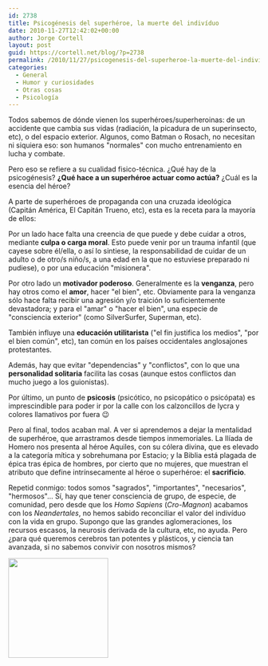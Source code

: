 ```yaml
---
id: 2738
title: Psicogénesis del superhéroe, la muerte del indivíduo
date: 2010-11-27T12:42:02+00:00
author: Jorge Cortell
layout: post
guid: https://cortell.net/blog/?p=2738
permalink: /2010/11/27/psicogenesis-del-superheroe-la-muerte-del-individuo/
categories:
  - General
  - Humor y curiosidades
  - Otras cosas
  - Psicología
---
```

Todos sabemos de dónde vienen los superhéroes/superheroinas: de un accidente que cambia sus vidas (radiación, la picadura de un superinsecto, etc), o del espacio exterior. Algunos, como Batman o Rosach, no necesitan ni siquiera eso: son humanos "normales" con mucho entrenamiento en lucha y combate.

Pero eso se refiere a su cualidad fisico-técnica. ¿Qué hay de la psicogénesis? **¿Qué hace a un superhéroe actuar como actúa?** ¿Cuál es la esencia del héroe?

A parte de superhéroes de propaganda con una cruzada ideológica (Capitán América, El Capitán Trueno, etc), esta es la receta para la mayoría de ellos:

Por un lado hace falta una creencia de que puede y debe cuidar a otros, mediante **culpa o carga moral**. Esto puede venir por un trauma infantil (que cayese sobre él/ella, o así lo sintiese, la responsabilidad de cuidar de un adulto o de otro/s niño/s, a una edad en la que no estuviese preparado ni pudiese), o por una educación "misionera".

Por otro lado un **motivador poderoso**. Generalmente es la **venganza**, pero hay otros como el **amor**, hacer "el bien", etc. Obviamente para la venganza sólo hace falta recibir una agresión y/o traición lo suficientemente devastadora; y para el "amar" o "hacer el bien", una especie de "consciencia exterior" (como SilverSurfer, Superman, etc).

También influye una **educación utilitarista** ("el fin justifica los medios", "por el bien común", etc), tan común en los países occidentales anglosajones protestantes.

Además, hay que evitar "dependencias" y "conflictos", con lo que una **personalidad solitaria** facilita las cosas (aunque estos conflictos dan mucho juego a los guionistas).

Por último, un punto de **psicosis** (psicótico, no psicopático o psicópata) es imprescindible para poder ir por la calle con los calzoncillos de lycra y colores llamativos por fuera 😉

Pero al final, todos acaban mal. A ver si aprendemos a dejar la mentalidad de superhéroe, que arrastramos desde tiempos inmemoriales. La Ilíada de Homero nos presenta al héroe Aquiles, con su cólera divina, que es elevado a la categoría mítica y sobrehumana por Estacio; y la Biblia está plagada de épica tras épica de hombres, por cierto que no mujeres, que muestran el atributo que define intrínsecamente al héroe o superhéroe: el **sacrificio**.

Repetid conmigo: todos somos "sagrados", "importantes", "necesarios", "hermosos"... Sí, hay que tener consciencia de grupo, de especie, de comunidad, pero desde que los _Homo Sapiens_ (_Cro-Magnon_) acabamos con los _Neandertales_, no hemos sabido reconciliar el valor del indivíduo con la vida en grupo. Supongo que las grandes aglomeraciones, los recursos escasos, la neurosis derivada de la cultura, etc, no ayuda. Pero ¿para qué queremos cerebros tan potentes y plásticos, y ciencia tan avanzada, si no sabemos convivir con nosotros mismos?

<img class="aligncenter" title="somos un agujero" src="https://imgn.dt07.net/863/863966_vb.jpg" alt="" width="200" height="200" />
